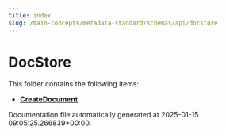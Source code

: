 ```yaml
---
title: index
slug: /main-concepts/metadata-standard/schemas/api/docstore
---
```


# DocStore

This folder contains the following items:

- [**CreateDocument**](/main-concepts/metadata-standard/schemas/api/docstore/createdocument)


Documentation file automatically generated at 2025-01-15 09:05:25.266839+00:00.
